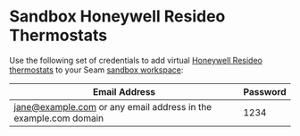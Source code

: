 # Sandbox Honeywell Resideo Thermostats

Use the following set of credentials to add virtual [Honeywell Resideo thermostats](../../device-and-system-integration-guides/honeywell-thermostats/) to your Seam [sandbox workspace](../../core-concepts/workspaces/#sandbox-workspaces):

| Email Address                                                   | Password |
| --------------------------------------------------------------- | -------- |
| jane@example.com or any email address in the example.com domain | 1234     |
